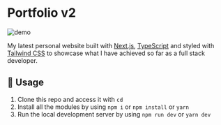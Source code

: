 # Portfolio v2

![demo](https://github.com/user-attachments/assets/32b6064d-557c-4668-8664-86734dc57bc3)

My latest personal website built with [Next.js](https://nextjs.org), [TypeScript](https://www.typescriptlang.org/) and styled with [Tailwind CSS](https://tailwindcss.com/) to showcase what I have achieved so far as a full stack developer.

## 🧭 Usage

1. Clone this repo and access it with `cd`
2. Install all the modules by using `npm i` or `npm install` or `yarn`
3. Run the local development server by using `npm run dev` or `yarn dev`
